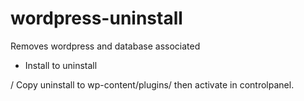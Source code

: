 wordpress-uninstall
===================

Removes wordpress and database associated

- Install to uninstall

/ Copy uninstall to wp-content/plugins/ then activate in controlpanel.
